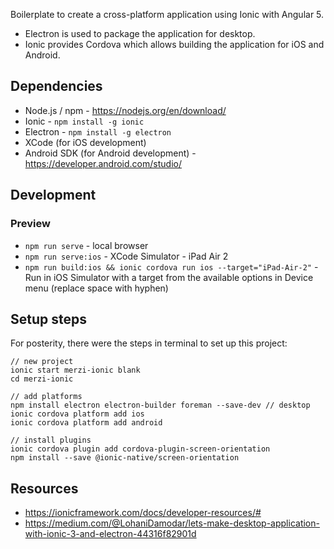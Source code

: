 Boilerplate to create a cross-platform application using Ionic with Angular 5.
- Electron is used to package the application for desktop.
- Ionic provides Cordova which allows building the application for iOS and Android.

## Dependencies
- Node.js / npm - https://nodejs.org/en/download/
- Ionic - `npm install -g ionic`
- Electron - `npm install -g electron`
- XCode (for iOS development)
- Android SDK (for Android development) - https://developer.android.com/studio/

## Development

### Preview
- `npm run serve` - local browser
- `npm run serve:ios` - XCode Simulator - iPad Air 2
- `npm run build:ios && ionic cordova run ios --target="iPad-Air-2"` - Run in iOS Simulator with a target from the available options in Device menu (replace space with hyphen)

## Setup steps
For posterity, there were the steps in terminal to set up this project:

```
// new project
ionic start merzi-ionic blank
cd merzi-ionic

// add platforms
npm install electron electron-builder foreman --save-dev // desktop
ionic cordova platform add ios
ionic cordova platform add android

// install plugins
ionic cordova plugin add cordova-plugin-screen-orientation
npm install --save @ionic-native/screen-orientation
```

## Resources
- https://ionicframework.com/docs/developer-resources/#
- https://medium.com/@LohaniDamodar/lets-make-desktop-application-with-ionic-3-and-electron-44316f82901d